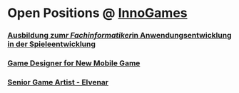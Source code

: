 # Open Positions @ [InnoGames](https://www.innogames.com/career?s=github_jobs_repo)

### [Ausbildung zum*r Fachinformatiker*in Anwendungsentwicklung in der Spieleentwicklung](ausbildung-zum-r-fachinformatiker-in-anwendungsentwicklung-in-der-spieleentwicklung.md)
### [Game Designer for New Mobile Game](game-designer-for-new-mobile-game.md)
### [Senior Game Artist - Elvenar](senior-game-artist-elvenar.md)
